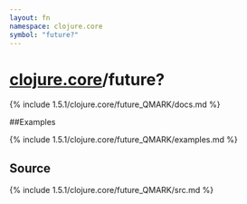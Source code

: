 ```yaml
---
layout: fn
namespace: clojure.core
symbol: "future?"
---
```


# [clojure.core](../)/future?

{% include 1.5.1/clojure.core/future_QMARK/docs.md %}

##Examples

{% include 1.5.1/clojure.core/future_QMARK/examples.md %}
## Source
{% include 1.5.1/clojure.core/future_QMARK/src.md %}

